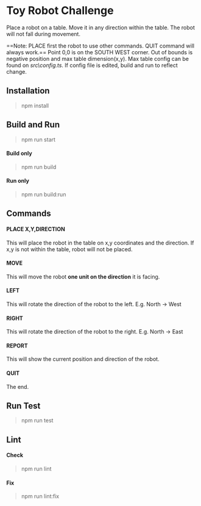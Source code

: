 # Toy Robot Challenge

Place a robot on a table. Move it in any direction within the table. The robot will not fall during movement.

==Note: PLACE first the robot to use other commands. QUIT command will always work.==
Point 0,0 is on the SOUTH WEST corner. Out of bounds is negative position and max table dimension(x,y).
Max table config can be found on _src\config.ts_. If config file is edited, build and run to reflect change.

## Installation

> npm install

## Build and Run

> npm run start

#### Build only

> npm run build

#### Run only

> npm run build:run

## Commands

#### PLACE X,Y,DIRECTION

This will place the robot in the table on x,y coordinates and the direction.
If x,y is not within the table, robot will not be placed.

#### MOVE

This will move the robot **one unit on the direction** it is facing.

#### LEFT

This will rotate the direction of the robot to the left. E.g. North -> West

#### RIGHT

This will rotate the direction of the robot to the right. E.g. North -> East

#### REPORT

This will show the current position and direction of the robot.

#### QUIT

The end.

## Run Test

> npm run test

## Lint

#### Check

> npm run lint

#### Fix

> npm run lint:fix
